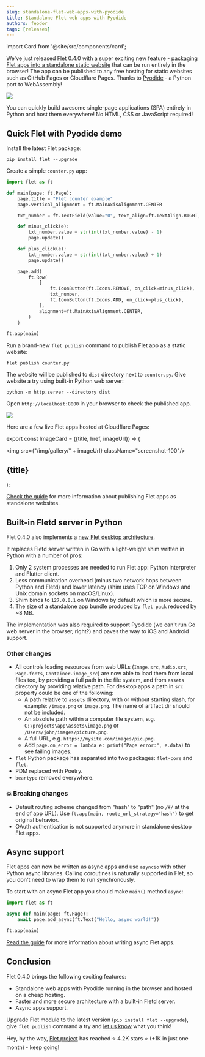 ```yaml
---
slug: standalone-flet-web-apps-with-pyodide
title: Standalone Flet web apps with Pyodide
authors: feodor
tags: [releases]
---
```


import Card from '@site/src/components/card';

We've just released [Flet 0.4.0](https://pypi.org/project/flet/) with a super exciting new feature - [packaging Flet apps into a standalone static website](/docs/publish/web/static-website) that can be run entirely in the browser! The app can be published to any free hosting for static websites such as GitHub Pages or Cloudflare Pages. Thanks to [Pyodide](https://pyodide.org/en/stable/) - a Python port to WebAssembly!

<img src="/img/blog/pyodide/pyodide-logo.png" className="screenshot-50" />

You can quickly build awesome single-page applications (SPA) entirely in Python and host them everywhere! No HTML, CSS or JavaScript required!

<!-- truncate -->

## Quick Flet with Pyodide demo

Install the latest Flet package:

```
pip install flet --upgrade
```

Create a simple `counter.py` app:

```python title="counter.py"
import flet as ft

def main(page: ft.Page):
    page.title = "Flet counter example"
    page.vertical_alignment = ft.MainAxisAlignment.CENTER

    txt_number = ft.TextField(value="0", text_align=ft.TextAlign.RIGHT, width=100)

    def minus_click(e):
        txt_number.value = str(int(txt_number.value) - 1)
        page.update()

    def plus_click(e):
        txt_number.value = str(int(txt_number.value) + 1)
        page.update()

    page.add(
        ft.Row(
            [
                ft.IconButton(ft.Icons.REMOVE, on_click=minus_click),
                txt_number,
                ft.IconButton(ft.Icons.ADD, on_click=plus_click),
            ],
            alignment=ft.MainAxisAlignment.CENTER,
        )
    )

ft.app(main)
```

Run a brand-new `flet publish` command to publish Flet app as a static website:

```
flet publish counter.py
```

The website will be published to `dist` directory next to `counter.py`.
Give website a try using built-in Python web server:

```
python -m http.server --directory dist
```

Open `http://localhost:8000` in your browser to check the published app.

<img src="/img/docs/getting-started/flet-counter-safari.png" className="screenshot-50" />

Here are a few live Flet apps hosted at Cloudflare Pages:

export const ImageCard = ({title, href, imageUrl}) => (
    <div className="col col--4 margin-bottom--lg">
      <Card href={href}>
        <img src={"/img/gallery/" + imageUrl} className="screenshot-100"/>
        <h2>{title}</h2>
      </Card>
    </div>
);

<div className="margin-top--lg">
  <section className="row">
    <ImageCard title="To-Do" href="https://gallery.flet.dev/todo/" imageUrl="todo.png" />
    <ImageCard title="Icons browser" href="https://gallery.flet.dev/icons-browser/" imageUrl="icons-browser.png" />
    <ImageCard title="Calc" href="https://gallery.flet.dev/calculator/" imageUrl="calc.png" />
    <ImageCard title="Solitaire" href="https://gallery.flet.dev/solitaire/" imageUrl="solitaire.png" />
    <ImageCard title="Trolli" href="https://gallery.flet.dev/trolli/" imageUrl="trolli.png" />
  </section>
</div>

[Check the guide](/docs/publish/web/static-website) for more information about publishing Flet apps as standalone websites.

## Built-in Fletd server in Python

Flet 0.4.0 also implements a [new Flet desktop architecture](https://flet.dev/blog/flet-mobile-update#flet-new-desktop-architecture).

It replaces Fletd server written in Go with a light-weight shim written in Python with a number of pros:

1. Only 2 system processes are needed to run Flet app: Python interpreter and Flutter client.
2. Less communication overhead (minus two network hops between Python and Fletd) and lower latency (shim uses TCP on Windows and Unix domain sockets on macOS/Linux).
3. Shim binds to `127.0.0.1` on Windows by default which is more secure.
4. The size of a standalone app bundle produced by `flet pack` reduced by ~8 MB.

The implementation was also required to support Pyodide (we can't run Go web server in the browser, right?) and paves the way to iOS and Android support.

### Other changes

* All controls loading resources from web URLs (`Image.src`, `Audio.src`, `Page.fonts`, `Container.image_src`) are now able to load them from local files too, by providing a full path in the file system, and from `assets` directory by providing relative path. For desktop apps a path in `src` property could be one of the following:
  * A path relative to `assets` directory, with or without starting slash, for example: `/image.png` or `image.png`. The name of artifact dir should not be included.
  * An absolute path within a computer file system, e.g. `C:\projects\app\assets\image.png` or `/Users/john/images/picture.png`.
  * A full URL, e.g. `https://mysite.com/images/pic.png`.
  * Add `page.on_error = lambda e: print("Page error:", e.data)` to see failing images.
* `flet` Python package has separated into two packages: `flet-core` and `flet`.
* PDM replaced with Poetry.
* `beartype` removed everywhere.

### 💥 Breaking changes

* Default routing scheme changed from "hash" to "path" (no `/#/` at the end of app URL). Use `ft.app(main, route_url_strategy="hash")` to get original behavior.
* OAuth authentication is not supported anymore in standalone desktop Flet apps.

## Async support

Flet apps can now be written as async apps and use `asyncio` with other Python async libraries. Calling coroutines is naturally supported in Flet, so you don't need to wrap them to run synchronously.

To start with an async Flet app you should make `main()` method `async`:

```python
import flet as ft

async def main(page: ft.Page):
    await page.add_async(ft.Text("Hello, async world!"))

ft.app(main)
```

[Read the guide](/docs/getting-started/async-apps) for more information about writing async Flet apps.

## Conclusion

Flet 0.4.0 brings the following exciting features:

- Standalone web apps with Pyodide running in the browser and hosted on a cheap hosting.
- Faster and more secure architecture with a built-in Fletd server.
- Async apps support.

Upgrade Flet module to the latest version (`pip install flet --upgrade`), give `flet publish` command a try and [let us know](https://discord.gg/dzWXP8SHG8) what you think!

Hey, by the way, [Flet project](https://github.com/flet-dev/flet) has reached ⭐️ 4.2K stars ⭐️ (+1K in just one month) - keep going! 